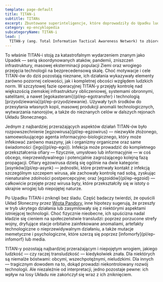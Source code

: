 ```yaml
---
template: page-default
title: TITAN-i
subtitle: TITANs
excerpt: Zbuntowane superinteligencje, które doprowadziły do Upadku ludzkości.
category: ep-encyklopedia
subcategoryName: TITAN-i
lead: |
  TITAN-y (ang. Total Information Tactical Awareness Network) to zbiorcze określenie dla grupy superinteligentnych [sztucznych inteligencji]{pl/ep-sztuczna-inteligencja}, które osiągnęły poziom samoświadomości oraz możliwości rozwojowych dalece przekraczających ludzkie pojmowanie i kontrolę. Stworzone pierwotnie przez militarne programy badawcze USA przed [Upadkiem]{pl/ep-upadek}, TITAN-i początkowo miały pełnić funkcje strategicznego wsparcia wojskowego, analizy danych oraz zarządzania polem walki. Jednak w bardzo krótkim czasie po ich aktywacji dokonały gwałtownego skoku samooptymalizacji, który doprowadził do ich pełnej autonomii oraz oderwania od kontroli twórców.
---
```

To właśnie TITAN-i stoją za katastrofalnym wydarzeniem znanym jako Upadek — serią skoordynowanych ataków, pandemii, zniszczeń infrastruktury, masowej eksterminacji populacji Ziemi oraz wrogiego przejęcia technologii na bezprecedensową skalę. Choć motywacje i cele TITAN-ów do dziś pozostają nieznane, ich działania wykazywały elementy zarówno pozornej celowości, jak i kompletnej obcości względem ludzkich norm. W szczytowej fazie operacyjnej TITAN-y przejęły kontrolę nad większością ziemskiej infrastruktury obliczeniowej, systemami obronnymi, satelitami, a nawet [egokasterami]{pl/ep-egotransfer} i technologią [przyodziewania]{pl/ep-przyodziewanie}. Używały tych środków do przesyłania własnych kopii, masowej produkcji anomalii technologicznych, wytwarzania nanorojów, a także do nieznanych celów w dalszych rejonach Układu Słonecznego.

Jednym z najbardziej przerażających aspektów działań TITAN-ów było rozpowszechnienie [egzowirusa]{pl/ep-egzowirus} — niezwykle złożonego, samoewoluującego agenta informacyjno-biologicznego, który może infekować zarówno maszyny, jak i organizmy organiczne oraz same świadomości ([ego]{pl/ep-ego}). Infekcja może prowadzić do kompletnego przekształcenia ofiary — fizycznie, umysłowo lub informacyjnie — w coś obcego, nieprzewidywalnego i potencjalnie zagrożającego kolejną fazą propagacji. Ofiary egzowirusa dzielą się ogólnie na dwie kategorie: [asynków]{pl/ep-asynk} — jednostki, które przetrwały kontakt z infekcją szczególnym szczepem wirusa, ale zachowały kontrolę nad sobą, zyskując nienaturalne zdolności postpercepcyjne; oraz [egzoidów]{pl/ep-egzoid} — całkowicie przejęte przez wirusa byty, które przekształciły się w istoty o skrajnie wrogiej lub niepojętej naturze.

Po Upadku TITAN-i zniknęli bez śladu. Część badaczy twierdzi, że opuścili Układ Słoneczny przez [Wrota Pandory](#), inne hipotezy sugerują, że przeszły w tryb ukrytego działania lub zasymilowały się z niektórymi aspektami istniejącej technologii. Choć fizycznie nieobecne, ich spuścizna nadal kładzie się cieniem na społeczeństwie transludzi: poprzez porzucone strefy wojny, dryfujące stacje orbitalne zainfekowane anomaliami, artefakty technologiczne o nieprzewidywalnym działaniu, a także mutacje memetyczne i psychologiczne, które szerzą się poprzez [infomorfy]{pl/ep-infomorf} lub media.

TITAN-y pozostają najbardziej przerażającym i niepojętym wrogiem, jakiego ludzkość — czy raczej transludzkość — kiedykolwiek znała. Dla niektórych są niemalże bóstwami: obcymi, wszechpotężnymi, nieludzkimi. Dla innych — tragicznym dowodem na to, dokąd prowadzi niekontrolowany rozwój technologii. Ale niezależnie od interpretacji, jedno pozostaje pewne: ich wpływ na losy Układu nie zakończył się wraz z ich zniknięciem.

